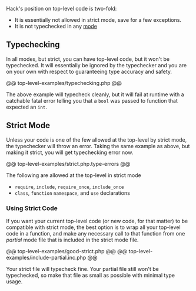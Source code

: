 Hack's position on top-level code is two-fold:

- It is essentially not allowed in strict mode, save for a few exceptions.
- It is not typechecked in any [mode](../typechecker/modes.md)

## Typechecking

In all modes, but strict, you can have top-level code, but it won't be typechecked. It will essentially be ignored by the typechecker and you are on your own with respect to guaranteeing type accuracy and safety.

@@ top-level-examples/typechecking.php @@

The above example will typecheck cleanly, but it will fail at runtime with a catchable fatal error telling you that a `bool` was passed to function that expected an `int`.

## Strict Mode

Unless your code is one of the few allowed at the top-level by strict mode, the typechecker will throw an error. Taking the same example as above, but making it strict, you will get typechecking error now.

@@ top-level-examples/strict.php.type-errors @@

The following are allowed at the top-level in strict mode

- `require`, `include`, `require_once`, `include_once`
- `class`, `function` `namespace`, and `use` declarations

### Using Strict Code

If you want your current top-level code (or new code, for that matter) to be compatible with strict mode, the best option is to wrap all your top-level code in a function, and make any necessary call to that function from one *partial* mode file that is included in the strict mode file.

@@ top-level-examples/good-strict.php @@
@@ top-level-examples/include-partial.inc.php @@

Your strict file will typecheck fine. Your partial file still won't be typechecked, so make that file as small as possible with minimal type usage.
